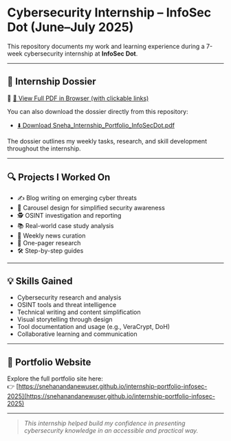 # Cybersecurity Internship – InfoSec Dot (June–July 2025)

This repository documents my work and learning experience during a 7-week cybersecurity internship at **InfoSec Dot**.

---

## 📘 Internship Dossier

🔗 [📄 View Full PDF in Browser (with clickable links)](https://snehanandanewuser.github.io/internship-portfolio-infosec-2025/Sneha_Internship_Portfolio_InfoSecDot.pdf)

You can also download the dossier directly from this repository:
- [⬇️ Download Sneha_Internship_Portfolio_InfoSecDot.pdf](Sneha_Internship_Portfolio_InfoSecDot.pdf)

The dossier outlines my weekly tasks, research, and skill development throughout the internship.

---

## 🔍 Projects I Worked On

- ✍️ Blog writing on emerging cyber threats  
- 🎨 Carousel design for simplified security awareness  
- 🕵️ OSINT investigation and reporting  
- 📚 Real-world case study analysis  
- 📰 Weekly news curation  
- 📄 One-pager research  
- 🛠 Step-by-step guides 

---

## 💡 Skills Gained

- Cybersecurity research and analysis  
- OSINT tools and threat intelligence  
- Technical writing and content simplification  
- Visual storytelling through design  
- Tool documentation and usage (e.g., VeraCrypt, DoH)  
- Collaborative learning and communication

---

## 🔗 Portfolio Website

Explore the full portfolio site here:  
👉 [https://snehanandanewuser.github.io/internship-portfolio-infosec-2025](https://snehanandanewuser.github.io/internship-portfolio-infosec-2025)

---


> *This internship helped build my confidence in presenting cybersecurity knowledge in an accessible and practical way.*  
